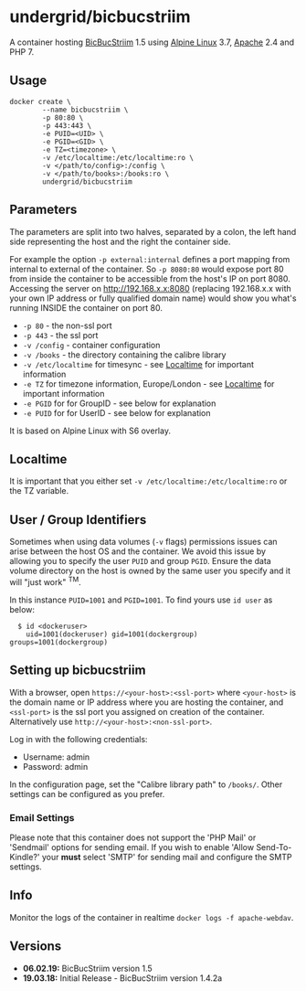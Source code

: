 
# undergrid/bicbucstriim
A container hosting [BicBucStriim](http://projekte.textmulch.de/bicbucstriim/) 1.5 using [Alpine Linux](https://alpinelinux.org/) 3.7, [Apache](https://www.apache.org/) 2.4 and PHP 7.  

## Usage
```
docker create \
        --name bicbucstriim \
        -p 80:80 \
        -p 443:443 \
        -e PUID=<UID> \
        -e PGID=<GID> \
        -e TZ=<timezone> \
        -v /etc/localtime:/etc/localtime:ro \
        -v </path/to/config>:/config \
        -v </path/to/books>:/books:ro \
        undergrid/bicbucstriim
```

## Parameters

The parameters are split into two halves, separated by a colon, the left hand side representing the host and the right the container side.

For example the option  `-p external:internal` defines a port mapping from internal to external of the container.  So `-p 8080:80` would expose port 80 from inside the container to be accessible from the host's IP on port 8080.  Accessing the server on http://192.168.x.x:8080 (replacing 192.168.x.x with your own IP address or fully qualified domain name) would show you what's running INSIDE the container on port 80.

* `-p 80` - the non-ssl port
* `-p 443` - the ssl port
* `-v /config` - container configuration
* `-v /books` - the directory containing the calibre library
* `-v /etc/localtime` for timesync - see [Localtime](#localtime) for important information
* `-e TZ` for timezone information, Europe/London - see [Localtime](#localtime) for important information
* `-e PGID` for for GroupID - see below for explanation
* `-e PUID` for for UserID - see below for explanation

It is based on Alpine Linux with S6 overlay.

## Localtime

It is important that you either set `-v /etc/localtime:/etc/localtime:ro` or the TZ variable.

## User / Group Identifiers

Sometimes when using data volumes (`-v` flags) permissions issues can arise between the host OS and the container. We avoid this issue by allowing you to specify the user `PUID` and group `PGID`. Ensure the data volume directory on the host is owned by the same user you specify and it will "just work" <sup>TM</sup>.

In this instance `PUID=1001` and `PGID=1001`. To find yours use `id user` as below:

```
  $ id <dockeruser>
    uid=1001(dockeruser) gid=1001(dockergroup) groups=1001(dockergroup)
```


## Setting up bicbucstriim

With a browser, open `https://<your-host>:<ssl-port>` where `<your-host>` is the domain name or IP address where you are hosting the container, and `<ssl-port>` is the ssl port you assigned on creation of the container.  Alternatively use `http://<your-host>:<non-ssl-port>`.

Log in with the following credentials:

 - Username: admin
 - Password: admin

In the configuration page, set the "Calibre library path" to `/books/`.  Other settings can be configured as you prefer.

### Email Settings
Please note that this container does not support the 'PHP Mail' or 'Sendmail' options for sending email.  If you wish to enable 'Allow Send-To-Kindle?' your **must** select 'SMTP' for sending mail and configure the SMTP settings.

## Info
Monitor the logs of the container in realtime `docker logs -f apache-webdav`.

## Versions

+ **06.02.19:** BicBucStriim version 1.5
+ **19.03.18:** Initial Release - BicBucStriim version 1.4.2a

